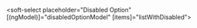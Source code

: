 <soft-select placeholder="Disabled Option" [(ngModel)]="disabledOptionModel" [items]="listWithDisabled"></soft-select>